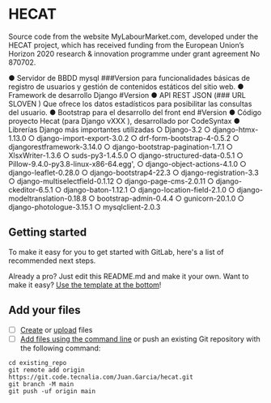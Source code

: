 # HECAT

Source code from the website MyLabourMarket.com, developed under the HECAT project, which has received funding from the European Union’s Horizon 2020 research & innovation programme under grant agreement No 870702.

●	Servidor de BBDD mysql ###Version para funcionalidades básicas de registro de usuarios y gestión de contenidos estáticos del sitio web.
●	Framework de desarrollo Django #Version
●	API REST JSON (### URL SLOVEN )  Que ofrece los datos estadísticos para posibilitar las consultas del usuario.
●	Bootstrap para el desarrollo del front end #Version
●	Código proyecto Hecat (para Django vXXX ), desarrollado por CodeSyntax
●	Librerías Django más importantes utilizadas
○	Django-3.2
○	django-htmx-1.13.0
○	django-import-export-3.0.2
○	drf-form-bootstrap-4-0.5.2
○	djangorestframework-3.14.0
○	django-bootstrap-pagination-1.7.1
○	XlsxWriter-1.3.6
○	suds-py3-1.4.5.0
○	django-structured-data-0.5.1
○	Pillow-9.4.0-py3.8-linux-x86-64.egg',
○	django-object-actions-4.1.0
○	django-leaflet-0.28.0
○	django-bootstrap4-22.3
○	django-registration-3.3
○	django-multiselectfield-0.1.12
○	django-page-cms-2.0.11
○	django-ckeditor-6.5.1
○	django-baton-1.12.1
○	django-location-field-2.1.0
○	django-modeltranslation-0.18.8
○	bootstrap-admin-0.4.4
○	gunicorn-20.1.0
○	django-photologue-3.15.1
○	mysqlclient-2.0.3


## Getting started

To make it easy for you to get started with GitLab, here's a list of recommended next steps.

Already a pro? Just edit this README.md and make it your own. Want to make it easy? [Use the template at the bottom](#editing-this-readme)!

## Add your files

- [ ] [Create](https://docs.gitlab.com/ee/user/project/repository/web_editor.html#create-a-file) or [upload](https://docs.gitlab.com/ee/user/project/repository/web_editor.html#upload-a-file) files
- [ ] [Add files using the command line](https://docs.gitlab.com/ee/gitlab-basics/add-file.html#add-a-file-using-the-command-line) or push an existing Git repository with the following command:

```
cd existing_repo
git remote add origin https://git.code.tecnalia.com/Juan.Garcia/hecat.git
git branch -M main
git push -uf origin main
```
